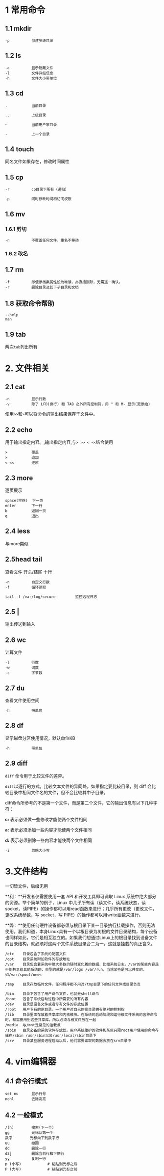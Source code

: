 # 1 常用命令

## 1.1 mkdir

```
-p			创建多级目录
```

## 1.2 ls

```
-a			显示隐藏文件
-l			文件详细信息
-h			文件大小带单位
```

## 1.3 cd

```
.			当前目录

..			上级目录

~			当前用户家目录

-			上一个目录	
```

## 1.4 touch

同名文件如果存在，修改时间属性

## 1.5 cp

```
-r			cp目录下所有（递归）

-p			同时修改时间和访问权限
```

## 1.6 mv

### 1.6.1 剪切

```
-n			不覆盖任何文件，重名不移动
```

### 1.6.2 改名

## 1.7 rm

```
-f			即使原档案属性设为唯读，亦直接删除，无需逐一确认。
-r			删除目录及其下子目录和文档
```

## 1.8 获取命令帮助

```
--help
man
```

## 1.9 tab

两次`tab`列出所有

# 2. 文件相关

## 2.1 cat

```
-n			显示行数
-v			除了 LFD(换行) 和 TAB 之外所有控制符，用 ^ 和 M- 显示(更原始)
```

使用`>>`和`>`可以将命令的输出结果保存于文件中。

## 2.2 echo

用于输出指定内容。,输出指定内容,与`> >> < <<`结合使用

```
>			覆盖
>			追加
< <<		还原
```

## 2.3 more

逐页展示

```
space(空格)  下一页
enter		下一行
b			返回一页
q			退出
```

## 2.4 less

与more类似

## 2.5head tail

查看文件 开头/结尾 十行

```
-n			自定义行数
-f			循环读取
```

```
tail -f /var/log/secure			监控远程日志
```

## 2.5 |

输出传送到输入

## 2.6 wc

计算文件

```
-l			行数
-w			词数
-c			字节数
```

## 2.7 du

查看文件使用空间

```
-h			带单位
```

## 2.8 df

显示磁盘分区使用情况，默认单位KB

```
-h			带单位
```

## 2.9 diff

`diff` 命令用于比较文件的差异。

`diff`以逐行的方式，比较文本文件的异同处。如果指定要比较目录，则 diff 会比较目录中相同文件名的文件，但不会比较其中子目录。

diff命令所参考的不是第一个文件，而是第二个文件，它的输出信息有以下几种字符：

**c:** 表示必须做一些修改才能使两个文件相同

**a:** 表示必须添加一些内容才能使两个文件相同

**d:** 表示必须删除一些内容才能使两个文件相同

```
-i			忽略大小写
```

# 3.文件结构

一切皆文件，后缀无用

**利：**开发者仅需要使用一套 API 和开发工具即可调取  Linux 系统中绝大部分的资源。举个简单的例子，Linux  中几乎所有读（读文件，读系统状态，读  socket，读PIPE）的操作都可以用read函数来进行；几乎所有更改（更改文件，更改系统参数，写  socket，写  PIPE）的操作都可以用write函数来进行。

**弊：**使用任何硬件设备都必须与根目录下某一目录执行挂载操作，否则无法使用。我们知道，本身Linux具有一个以根目录为树根的文件目录结构，每个设备也同样如此，它们是相互独立的。如果我们想通过Linux上的根目录找到设备文件的目录结构，就必须将这两个文件系统目录合二为一，这就是挂载的真正含义。

```
/etc	目录包含了系统的配置文件
/opt	目录系统附加软件的存放地址
/var	目录包含着系统中绝大多数的随时变化着的数据，比如系统日志。/var的某些内容是不能共享给其他系统的，典型的就是/var/logs /var/run。当然某些是可以共享的，如/var/spool/news

/tmp	目录存放临时文件。任何程序都不用对/tmp目录下的任何文件或目录负责

/bin	目录下包含了用户命令文件，也就是shell命令
/boot	包含了系统启动过程中所需要的所有内容
/dev	目录是设备文件或者专有文件的存放位置
/root	用户专有的家目录。一个用户对自己的家目录拥有绝对的控制权
/lib	目录里面存放着共享库和内核模块。在系统的启动阶段和运行根文件系统的各种命令时，都需要用到这些共享库，所以必须与根文件放在一起
/media	与/mnt是常见的挂载点
/sbin	目录必备的系统软件存放处。用户系统维护的软件和某些只限root用户使用的命令存储在/sbin /usr/sbin以及/usr/local/sbin目录下
/srv	目录某些服务进程启动以后，他们需要读取的数据会放在srv目录中
```

# 4. vim编辑器

## 4.1 命令行模式

```
set nu		显示行号
nohl		去除高亮
```

##  4.2 一般模式

```
/(n)		搜索(下一个)
gg			光标回第一个
数字		  光标向下到数字行
uu			撤回
dd			删除一行
d2j			删除当前行和下俩行
yy			复制一行
p (小写)            # 粘贴到光标之后
P (大写)            # 粘贴到光标之前
```

